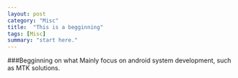 ```yaml
---
layout: post
category: "Misc"
title:  "This is a begginning"
tags: [Misc]
summary: "start here."
---
```

###Begginning on what
Mainly focus on android system development, such as MTK solutions.